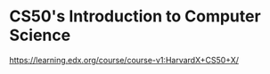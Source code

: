 # CS50's Introduction to Computer Science
https://learning.edx.org/course/course-v1:HarvardX+CS50+X/

